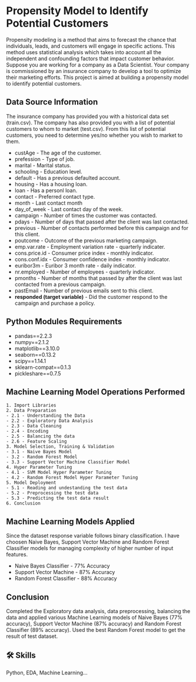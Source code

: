 
# Propensity Model to Identify Potential Customers

Propensity modeling is a method that aims to forecast the chance that individuals, leads, and customers will engage in specific actions. This method uses statistical analysis which takes into account all the independent and confounding factors that impact customer behavior. Suppose you are working for a company as a Data Scientist. Your company is commissioned by an insurance company to develop a tool to optimize their marketing efforts. This project is aimed at building a propensity model to identify potential customers.


## Data Source Information
The insurance company has provided you with a historical data set (train.csv). The company has also provided you with a list of potential customers to whom to market (test.csv). From this list of potential customers, you need to determine yes/no whether you wish to market to them.

- custAge - The age of the customer.
- prefession - Type of job.
- marital - Marital status.
- schooling - Education level.
- default - Has a previous defaulted account.
- housing - Has a housing loan.
- loan - Has a personl loan.
- contact - Preferred contact type.
- month - Last contact month
- day_of_week - Last contact day of the week.
- campaign - Number of times the customer was contacted.
- pdays - Number of days that passed after the client was last contacted.
- previous - Number of contacts performed before this campaign and for this client.
- poutcome - Outcome of the previous marketing campaign.
- emp.var.rate - Employment variation rate - quarterly indicater.
- cons.price.id - Consumer price index - monthly indicator.
- cons.conf.idx - Consumer confidence index - monthly indicator.
- euribor3m - Euribor 3 month rate - daily indicator.
- nr.employed - Number of employees - quarterly indicator.
- pmonths - Number of months that passed by after the client was last contacted from a previous campaign.
- pastEmail - Number of previous emails sent to this client.
- **responded (target variable)** - Did the customer respond to the campaign and purchase a policy.


## Python Modules Requirements

- pandas==2.2.3
- numpy==2.1.2
- matplotlib==3.10.0
- seaborn==0.13.2
- scipy==1.14.1
- sklearn-compat==0.1.3
- pickleshare==0.7.5

## Machine Learning Model Operations Performed
    1. Import Libraries
    2. Data Preparation
    - 2.1 - Understanding the Data
    - 2.2 - Exploratory Data Analysis
    - 2.3 - Data Cleaning
    - 2.4 - Encoding
    - 2.5 - Balancing the data
    - 2.6 - Feature Scaling
    3. Model Selection, Training & Validation
    - 3.1 - Naive Bayes Model
    - 3.2 - Random Forest Model
    - 3.3 - Support Vector Machine Classifier Model
    4. Hyper Parameter Tuning
    - 4.1 - SVM Model Hyper Parameter Tuning
    - 4.2 - Random Forest Model Hyper Parameter Tuning
    5. Model Deployment
    - 5.1 - Reading and undestanding the test data
    - 5.2 - Preprocessing the test data
    - 5.3 - Predicting the test data result
    6. Conclusion

## Machine Learning Models Applied
Since the dataset response variable follows binary classification. I have choosen Naive Bayes, Support Vector Machine and Random Forest Classifier models for managing complexity of higher number of input features.

- Naive Bayes Classifier - 77% Accuracy
- Support Vector Machine - 87% Accuracy
- Random Forest Classifier - 88% Accuracy

## Conclusion
Completed the Exploratory data analysis, data preprocessing, balancing the data and applied various Machine Learning models of Naive Bayes (77% accuracy), Support Vector Machine (87% accuracy) and Random Forest Classifier (89% accuracy). Used the best Random Forest model to get the result of test dataset.


## 🛠 Skills
Python, EDA, Machine Learning...

